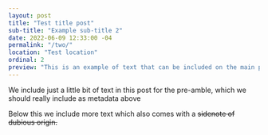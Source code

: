 ```yaml
---
layout: post
title: "Test title post"
sub-title: "Example sub-title 2"
date: 2022-06-09 12:33:00 -04
permalink: "/two/"
location: "Test location"
ordinal: 2
preview: "This is an example of text that can be included on the main page of the post, but without the issue of possible note overflow. It can also contain markown if we really need it to, but that would be unwise."
---
```

We include just a little bit of text in this post for the pre-amble, which we should really include as metadata above

Below this we include more text which also comes with a ~~sidenote of dubious origin.~~